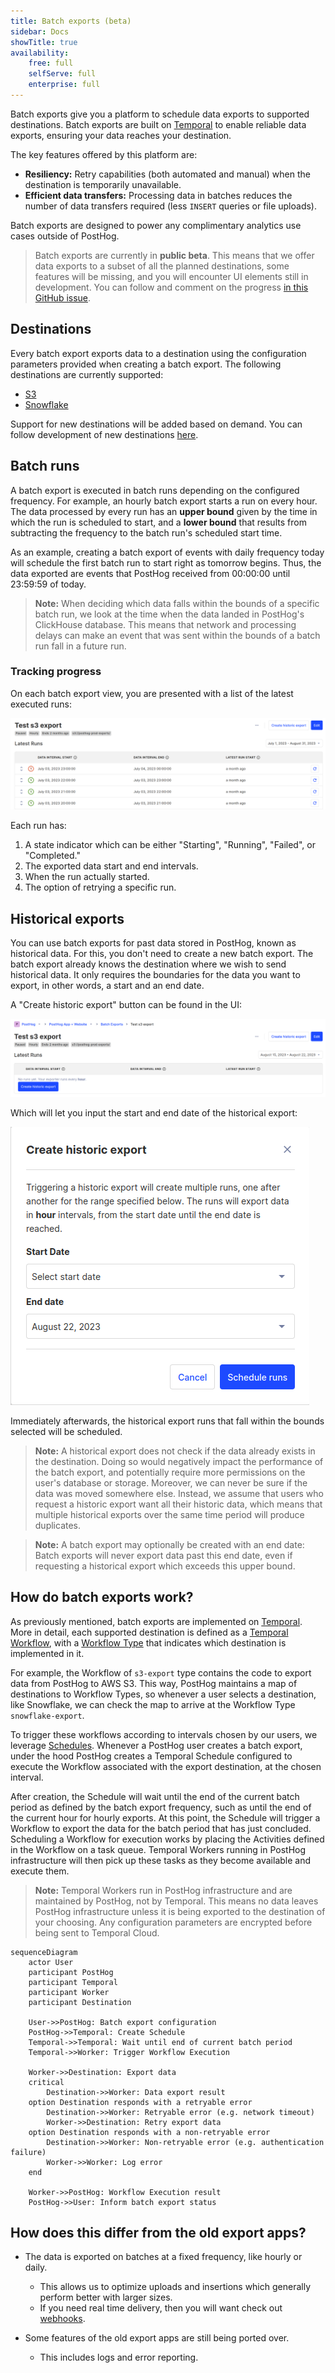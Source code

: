 ```yaml
---
title: Batch exports (beta)
sidebar: Docs
showTitle: true
availability:
    free: full
    selfServe: full
    enterprise: full
---
```


Batch exports give you a platform to schedule data exports to supported destinations. Batch exports are built on [Temporal](https://www.temporal.io/) to enable reliable data exports, ensuring your data reaches your destination.

The key features offered by this platform are:
* **Resiliency:** Retry capabilities (both automated and manual) when the destination is temporarily unavailable.
* **Efficient data transfers:** Processing data in batches reduces the number of data transfers required (less `INSERT` queries or file uploads).

Batch exports are designed to power any complimentary analytics use cases outside of PostHog.

> Batch exports are currently in **public beta**. This means that we offer data exports to a subset of all the planned destinations, some features will be missing, and you will encounter UI elements still in development. You can follow and comment on the progress [in this GitHub issue](https://github.com/PostHog/posthog/issues/15997).

## Destinations

Every batch export exports data to a destination using the configuration parameters provided when creating a batch export. The following destinations are currently supported:

* [S3](/docs/cdp/batch-exports/s3)
* [Snowflake](/docs/cdp/batch-exports/snowflake)

Support for new destinations will be added based on demand. You can follow development of new destinations [here](https://github.com/PostHog/posthog/issues/15997).

## Batch runs

A batch export is executed in batch runs depending on the configured frequency. For example, an hourly batch export starts a run on every hour. The data processed by every run has an **upper bound** given by the time in which the run is scheduled to start, and a **lower bound** that results from subtracting the frequency to the batch run's scheduled start time.

As an example, creating a batch export of events with daily frequency today will schedule the first batch run to start right as tomorrow begins. Thus, the data exported are events that PostHog received from 00:00:00 until 23:59:59 of today.

> **Note:** When deciding which data falls within the bounds of a specific batch run, we look at the time when the data landed in PostHog's ClickHouse database. This means that network and processing delays can make an event that was sent within the bounds of a batch run fall in a future run.

### Tracking progress

On each batch export view, you are presented with a list of the latest executed runs:

![batch export runs](../../../images/docs/batch-exports/batch-exports-runs.png)

Each run has:
1. A state indicator which can be either "Starting", "Running", "Failed", or "Completed."
2. The exported data start and end intervals.
3. When the run actually started.
4. The option of retrying a specific run.


## Historical exports

You can use batch exports for past data stored in PostHog, known as historical data. For this, you don't need to create a new batch export. The batch export already knows the destination where we wish to send historical data. It only requires the boundaries for the data you want to export, in other words, a start and an end date.

A "Create historic export" button can be found in the UI:

![batch exports ui](../../../images/docs/batch-exports/batch-exports-ui.png)

Which will let you input the start and end date of the historical export:

![create historic export](../../../images/docs/batch-exports/create-historic-export.png)

Immediately afterwards, the historical export runs that fall within the bounds selected will be scheduled.

> **Note:** A historical export does not check if the data already exists in the destination. Doing so would negatively impact the performance of the batch export, and potentially require more permissions on the user's database or storage. Moreover, we can never be sure if the data was moved somewhere else. Instead, we assume that users who request a historic export want all their historic data, which means that multiple historical exports over the same time period will produce duplicates.

> **Note:** A batch export may optionally be created with an end date: Batch exports will never export data past this end date, even if requesting a historical export which exceeds this upper bound.

## How do batch exports work?

As previously mentioned, batch exports are implemented on [Temporal](https://www.temporal.io/). More in detail, each supported destination is defined as a [Temporal Workflow](https://docs.temporal.io/workflows), with a [Workflow Type](https://docs.temporal.io/workflows#workflow-type) that indicates which destination is implemented in it. 

For example, the Workflow of `s3-export` type contains the code to export data from PostHog to AWS S3. This way, PostHog maintains a map of destinations to Workflow Types, so whenever a user selects a destination, like Snowflake, we can check the map to arrive at the Workflow Type `snowflake-export`.

To trigger these workflows according to intervals chosen by our users, we leverage [Schedules](https://docs.temporal.io/workflows#schedule). Whenever a PostHog user creates a batch export, under the hood PostHog creates a Temporal Schedule configured to execute the Workflow associated with the export destination, at the chosen interval.

After creation, the Schedule will wait until the end of the current batch period as defined by the batch export frequency, such as until the end of the current hour for hourly exports. At this point, the Schedule will trigger a Workflow to export the data for the batch period that has just concluded. Scheduling a Workflow for execution works by placing the Activities defined in the Workflow on a task queue. Temporal Workers running in PostHog infrastructure will then pick up these tasks as they become available and execute them.

> **Note:** Temporal Workers run in PostHog infrastructure and are maintained by PostHog, not by Temporal. This means no data leaves PostHog infrastructure unless it is being exported to the destination of your choosing. Any configuration parameters are encrypted before being sent to Temporal Cloud.

```mermaid
sequenceDiagram
    actor User
    participant PostHog
    participant Temporal
    participant Worker
    participant Destination

    User->>PostHog: Batch export configuration
    PostHog->>Temporal: Create Schedule
    Temporal->>Temporal: Wait until end of current batch period
    Temporal->>Worker: Trigger Workflow Execution

    Worker->>Destination: Export data
    critical
        Destination->>Worker: Data export result
    option Destination responds with a retryable error
        Destination->>Worker: Retryable error (e.g. network timeout)
        Worker->>Destination: Retry export data
    option Destination responds with a non-retryable error
        Destination->>Worker: Non-retryable error (e.g. authentication failure)
        Worker->>Worker: Log error
    end

    Worker->>PostHog: Workflow Execution result
    PostHog->>User: Inform batch export status
```

## How does this differ from the old export apps?

- The data is exported on batches at a fixed frequency, like hourly or daily.
  - This allows us to optimize uploads and insertions which generally perform better with larger sizes.
  - If you need real time delivery, then you will want check out [webhooks](/docs/webhooks).

- Some features of the old export apps are still being ported over.
  - This includes logs and error reporting.
